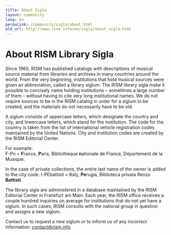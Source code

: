 ```yaml
---
title: About Sigla
layout: community
lang: en
permalink: /community/sigla/about.html
old_url: http://www.rism.info/en/sigla/about-sigla.html
---
```


# About RISM Library Sigla

Since 1960, RISM has published catalogs with descriptions of musical source material from libraries and archives in many countries around the world. From the very beginning, institutions that hold musical sources were given an abbreviation, called a library siglum. The RISM library sigla make it possible to concisely name holding institutions – sometimes a large number of them – without having to cite very long institutional names. We do not require sources to be in the RISM catalog in order for a siglum to be created, and the materials do not necessarily have to be old.

A siglum consists of uppercase letters, which designate the country and city, and lowercase letters, which stand for the institution. The code for the country is taken from the list of international vehicle registration codes maintained by the United Nations. City and institution codes are created by the RISM Editorial Center.

For example:\
F-Pn = **F**rance, **P**aris, Bibliothèque **n**ationale de France, Département de la Musique.

In the case of private collections, the entire last name of the owner is added to the city code:
I-PEbattisti = **I**taly, **Pe**rugia, Biblioteca privata Renzo **Battisti**.

The library sigla are administered in a database maintained by the RISM Editorial Center in Frankfurt am Main. Each year, the RISM office receives a couple hundred inquiries on average for institutions that do not yet have a siglum. In such cases, RISM consults with the national group in question and assigns a new siglum.

Contact us to request a new siglum or to inform us of any incorrect information: [contact@rism.info](mailto:contact@rism.info)
